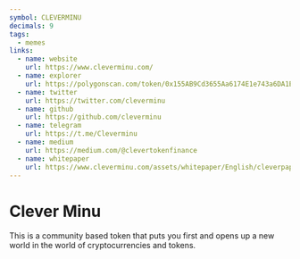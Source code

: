 ```yaml
---
symbol: CLEVERMINU
decimals: 9
tags:
  - memes
links:
  - name: website
    url: https://www.cleverminu.com/
  - name: explorer
    url: https://polygonscan.com/token/0x155AB9Cd3655Aa6174E1e743a6DA1E208762b03d
  - name: twitter
    url: https://twitter.com/cleverminu
  - name: github
    url: https://github.com/cleverminu
  - name: telegram
    url: https://t.me/Cleverminu
  - name: medium
    url: https://medium.com/@clevertokenfinance
  - name: whitepaper
    url: https://www.cleverminu.com/assets/whitepaper/English/cleverpaper.pdf
---
```


# Clever Minu

This is a community based token that puts you first and opens up a new world in the world of cryptocurrencies and tokens.
